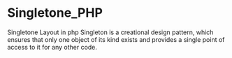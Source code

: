 # Singletone_PHP
Singletone Layout in php
Singleton is a creational design pattern, which ensures that only one object of its kind exists and provides a single point of access to it for any other code.
